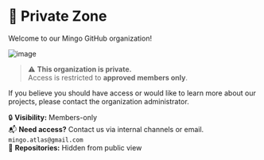 # 🚧 Private Zone

Welcome to our Mingo GitHub organization!

![image](https://github.com/user-attachments/assets/df8f74db-1af6-4194-ae52-cf10890be22c)

> ⚠️ **This organization is private.**  
> Access is restricted to **approved members only**.

If you believe you should have access or would like to learn more about our projects, please contact the organization administrator.


🔒 **Visibility:** Members-only  
📬 **Need access?** Contact us via internal channels or email. `mingo.atlas@gmail.com`  
📁 **Repositories:** Hidden from public view

